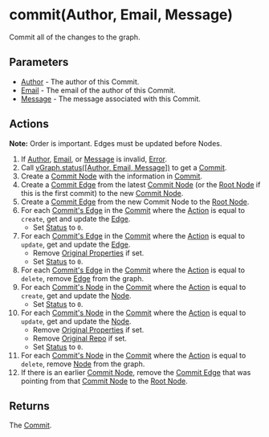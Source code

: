 # commit(Author, Email, Message)
Commit all of the changes to the graph.

## Parameters

* [Author](../definition/commit-author.md) - The author of this Commit.
* [Email](../definition/commit-email.md) - The email of the author of this Commit.
* [Message](../definition/commit-message.md) - The message associated with this Commit.

## Actions

**Note:** Order is important. Edges must be updated before Nodes.

1. If [Author](../definition/commit-author.md), [Email](../definition/commit-email.md), or [Message](../definition/commit-message.md) is invalid, [Error](../definition/error.md).
1. Call [vGraph.status([Author, Email, Message])](vgraph-status.md) to get a [Commit](../definition/commit.md).
1. Create a [Commit Node](../definition/commit-node.md) with the information in [Commit](../definition/commit.md).
1. Create a [Commit Edge](../definition/commit-edge.md) from the latest [Commit Node](../definition/commit-node.md) (or the [Root Node](../definition/root-node.md) if this is the first commit) to the new [Commit Node](../definition/commit-node.md).
1. Create a [Commit Edge](commit_edge.md) from the new Commit Node to the [Root Node](../definition/root-node.md).
1. For each [Commit's Edge](../definition/commit.md) in the [Commit](../definition/commit.md) where the [Action](../definition/commit-action.md) is equal to `create`, get and update the [Edge](../definition/edge.md).
    * Set [Status](../definition/element-status.md) to `0`.
1. For each [Commit's Edge](../definition/commit.md) in the [Commit](../definition/commit.md) where the [Action](../definition/commit-action.md) is equal to `update`, get and update the [Edge](../definition/edge.md).
    * Remove [Original Properties](../definition/element-original-properties.md) if set.
    * Set [Status](../definition/element-status.md) to `0`.
1. For each [Commit's Edge](../definition/commit.md) in the [Commit](../definition/commit.md) where the [Action](../definition/commit-action.md) is equal to `delete`, remove [Edge](../definition/edge.md) from the graph.
1. For each [Commit's Node](../definition/commit.md) in the [Commit](../definition/commit.md) where the [Action](../definition/commit-action.md) is equal to `create`, get and update the [Node](../definition/node.md).
    * Set [Status](../definition/element-status.md) to `0`.
1. For each [Commit's Node](../definition/commit.md) in the [Commit](../definition/commit.md) where the [Action](../definition/commit-action.md) is equal to `update`, get and update the [Node](../definition/node.md).
    * Remove [Original Properties](../definition/element-original-properties.md) if set.
    * Remove [Original Repo](../definition/node-original-repo.md) if set.
    * Set [Status](../definition/element-status.md) to `0`.
1. For each [Commit's Node](../definition/commit.md) in the [Commit](../definition/commit.md) where the [Action](../definition/commit-action.md) is equal to `delete`, remove [Node](../definition/node.md) from the graph.
1. If there is an earlier [Commit Node](../definition/commit-node.md), remove the [Commit Edge](../definition/commit-edge.md) that was pointing from that [Commit Node](../definition/commit-node.md) to the [Root Node](../definition/root-node.md).

## Returns

The [Commit](../definition/commit.md).
